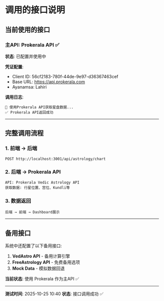 # 调用的接口说明

## 当前使用的接口

### 主API: Prokerala API ✅

**状态**: 已配置并使用中

**凭证配置**:
- Client ID: 56cf2183-780f-44de-9e97-d36367463cef
- Base URL: https://api.prokerala.com
- Ayanamsa: Lahiri

**调用日志**:
```
🔮 使用Prokerala API获取星盘数据...
✅ Prokerala API返回成功
```

---

## 完整调用流程

### 1. 前端 → 后端
```
POST http://localhost:3001/api/astrology/chart
```

### 2. 后端 → Prokerala API
```
API: Prokerala Vedic Astrology API
获取数据: 行星位置、宫位、Kundli等
```

### 3. 数据返回
```
后端 → 前端 → Dashboard展示
```

---

## 备用接口

系统中还配置了以下备用接口:

1. **VedAstro API** - 备用计算引擎
2. **FreeAstrology API** - 免费备用选项
3. **Mock Data** - 模拟数据回退

**当前状态**: 使用 Prokerala 作为主API ✅

---

**测试时间**: 2025-10-25 10:40
**状态**: 接口调用成功 ✅

